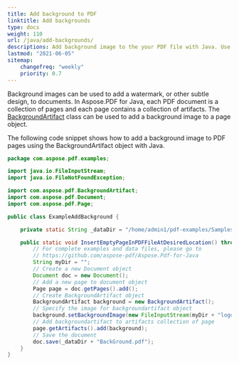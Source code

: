 ```yaml
---
title: Add background to PDF 
linktitle: Add backgrounds
type: docs
weight: 110
url: /java/add-backgrounds/
descriptions: Add background image to the your PDF file with Java. Use the BackgroundArtifact object.
lastmod: "2021-06-05"
sitemap:
    changefreq: "weekly"
    priority: 0.7
---
```


Background images can be used to add a watermark, or other subtle design, to documents. In Aspose.PDF for Java, each PDF document is a collection of pages and each page contains a collection of artifacts. The [BackgroundArtifact](https://apireference.aspose.com/pdf/java/com.aspose.pdf/BackgroundArtifact) class can be used to add a background image to a page object.

The following code snippet shows how to add a background image to PDF pages using the BackgroundArtifact object with Java.

```java
package com.aspose.pdf.examples;

import java.io.FileInputStream;
import java.io.FileNotFoundException;

import com.aspose.pdf.BackgroundArtifact;
import com.aspose.pdf.Document;
import com.aspose.pdf.Page;

public class ExampleAddBackground {

    private static String _dataDir = "/home/admin1/pdf-examples/Samples/";

    public static void InsertEmptyPageInPDFFileAtDesiredLocation() throws FileNotFoundException {
        // For complete examples and data files, please go to
        // https://github.com/aspose-pdf/Aspose.Pdf-for-Java
        String myDir = "";
        // Create a new Document object
        Document doc = new Document();
        // Add a new page to document object
        Page page = doc.getPages().add();
        // Create BackgroundArtifact object
        BackgroundArtifact background = new BackgroundArtifact();
        // Specify the image for backgroundartifact object
        background.setBackgroundImage(new FileInputStream(myDir + "logo.png"));
        // Add backgroundartifact to artifacts collection of page
        page.getArtifacts().add(background);
        // Save the document
        doc.save(_dataDir + "BackGround.pdf");
    }
}
```
